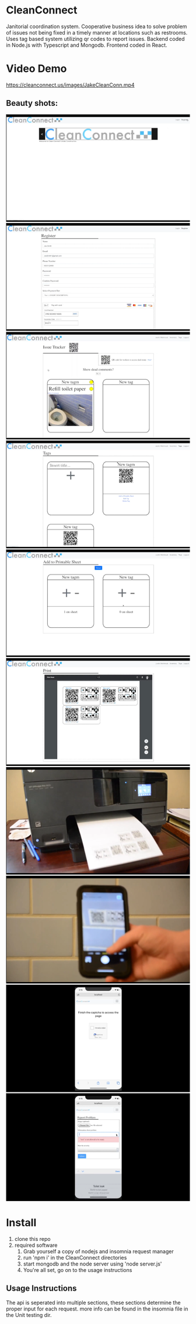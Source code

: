 # CleanConnect
Janitorial coordination system. Cooperative business idea to solve problem of issues not being fixed in a timely manner at locations such as restrooms. Uses tag based system utilizing qr codes to report issues. Backend coded in Node.js with Typescript and Mongodb. Frontend coded in React.

# Video Demo
https://cleanconnect.us/images/JakeCleanConn.mp4

## Beauty shots:
![](/ccscreens/Screenshot_20211018_115926.png)
![](/ccscreens/Screenshot_20211018_115935.png)
![](/ccscreens/Screenshot_20211018_115949.png)
![](/ccscreens/Screenshot_20211018_120002.png)
![](/ccscreens/Screenshot_20211018_120028.png)
![](/ccscreens/Screenshot_20211018_120030.png)
![](/ccscreens/Screenshot_20211018_120056.png)
![](/ccscreens/Screenshot_20211018_120116.png)
![](/ccscreens/Screenshot_20211018_120128.png)
![](/ccscreens/Screenshot_20211018_120144.png)

# Install
1. clone this repo
2. required software
    1. Grab yourself a copy of nodejs and insomnia request manager
    2. run 'npm i' in the CleanConnect directories
    3. start mongodb and the node server using 'node server.js'
    4. You're all set, go on to the usage instructions
    
## Usage Instructions
The api is seperated into multiple sections, these sections determine the proper input for each request. more info can be found in the insomnia file in the Unit testing dir.
